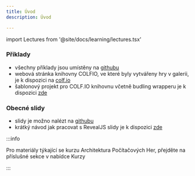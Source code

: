 ```yaml
---
title: Úvod
description: Úvod

---
```


import Lectures from '@site/docs/learning/lectures.tsx'

### Příklady
- všechny příklady jsou umístěny na [githubu](https://github.com/APHGames/examples)
- webová stránka knihovny COLFIO, ve které byly vytvářeny hry v galerii, je k dispozici na [colf.io](https://colf.io)
- šablonový projekt pro COLF.IO knihovnu včetně budling wrapperu je k dispozici [zde](https://github.com/APHGames/ecs-template)

### Obecné slidy
- slidy je možno nalézt na [githubu](https://github.com/APHGames/slides)
- krátký návod jak pracovat s RevealJS slidy je k dispozici <a href="./misc/slides">zde</a>

:::info

Pro materiály týkající se kurzu Architektura Počítačových Her, přejděte na příslušné sekce v nabídce Kurzy

:::

<Lectures />
